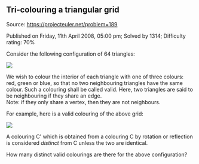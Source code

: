 Tri-colouring a triangular grid
-------------------------------

Source: https://projecteuler.net/problem=189

Published on Friday, 11th April 2008, 05:00 pm; Solved by 1314;
Difficulty rating: 70%

Consider the following configuration of 64 triangles:

![](project/images/p189_grid.gif)

We wish to colour the interior of each triangle with one of three
colours: red, green or blue, so that no two neighbouring triangles have
the same colour. Such a colouring shall be called valid. Here, two
triangles are said to be neighbouring if they share an edge.\
 Note: if they only share a vertex, then they are not neighbours.

For example, here is a valid colouring of the above grid:

![](project/images/p189_colours.gif)

A colouring C' which is obtained from a colouring C by rotation or
reflection is considered *distinct* from C unless the two are identical.

How many distinct valid colourings are there for the above
configuration?
